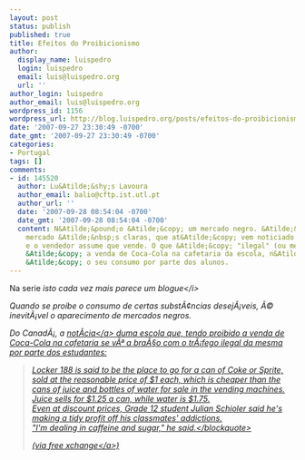 ```yaml
---
layout: post
status: publish
published: true
title: Efeitos do Proibicionismo
author:
  display_name: luispedro
  login: luispedro
  email: luis@luispedro.org
  url: ''
author_login: luispedro
author_email: luis@luispedro.org
wordpress_id: 1156
wordpress_url: http://blog.luispedro.org/posts/efeitos-do-proibicionismo
date: '2007-09-27 23:30:49 -0700'
date_gmt: '2007-09-27 23:30:49 -0700'
categories:
- Portugal
tags: []
comments:
- id: 145520
  author: Lu&Atilde;&shy;s Lavoura
  author_email: balio@cftp.ist.utl.pt
  author_url: ''
  date: '2007-09-28 08:54:04 -0700'
  date_gmt: '2007-09-28 08:54:04 -0700'
  content: N&Atilde;&pound;o &Atilde;&copy; um mercado negro. &Atilde;&permil; um
    mercado &Atilde;&nbsp;s claras, que at&Atilde;&copy; vem noticiado no jornal,
    e o vendedor assume que vende. O que &Atilde;&copy; "ilegal" (ou melhor, proibido)
    &Atilde;&copy; a venda de Coca-Cola na cafetaria da escola, n&Atilde;&pound;o
    &Atilde;&copy; o seu consumo por parte dos alunos.
---
```

<p>Na serie <i>isto cada vez mais parece um blogue<&#47;i></p>
<p>Quando se proibe o consumo de certas subst&Atilde;&cent;ncias desej&Atilde;&iexcl;veis, &Atilde;&copy; inevit&Atilde;&iexcl;vel o aparecimento de mercados negros.</p>
<p>Do Canad&Atilde;&iexcl;, a <a href="http:&#47;&#47;www.theglobeandmail.com&#47;servlet&#47;story&#47;RTGAM.20070921.wjunk21&#47;BNStory&#47;National&#47;home">not&Atilde;&shy;cia<&#47;a> duma escola que, tendo proibido a venda de Coca-Cola na cafetaria se v&Atilde;&ordf; a bra&Atilde;&sect;o com o tr&Atilde;&iexcl;fego ilegal da mesma por parte dos estudantes:</p>
<blockquote><p>Locker 188 is said to be the place to go for a can of Coke or Sprite, sold at the reasonable price of $1 each, which is cheaper than the cans of juice and bottles of water for sale in the vending machines. Juice sells for $1.25 a can, while water is $1.75.<br />
Even at discount prices, Grade 12 student Julian Schioler said he's making a tidy profit off his classmates' addictions.<br />
"I'm dealing in caffeine and sugar," he said.<&#47;blockquote></p>
<p>(via <a href="http:&#47;&#47;www.economist.com&#47;blogs&#47;freeexchange&#47;2007&#47;09&#47;give_me_a_sugar_buzz_or_give_m.cfm">free xchange<&#47;a>)</p>
